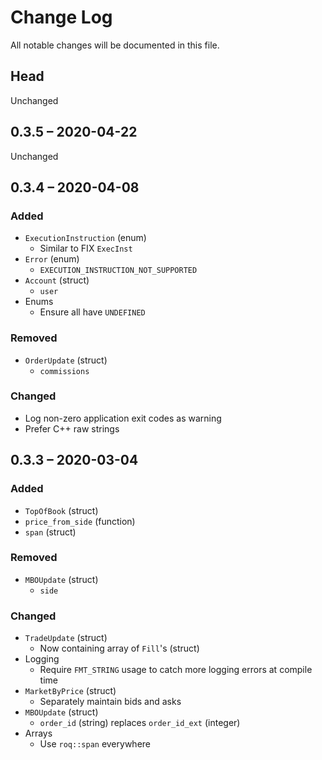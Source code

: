 # Change Log

All notable changes will be documented in this file.

## Head

Unchanged

## 0.3.5 &ndash; 2020-04-22

Unchanged

## 0.3.4 &ndash; 2020-04-08

### Added
* `ExecutionInstruction` (enum)
  * Similar to FIX `ExecInst`
* `Error` (enum)
  * `EXECUTION_INSTRUCTION_NOT_SUPPORTED`
* `Account` (struct)
  * `user`
* Enums
  * Ensure all have `UNDEFINED`

### Removed
* `OrderUpdate` (struct)
  * `commissions`

### Changed

* Log non-zero application exit codes as warning
* Prefer C++ raw strings

## 0.3.3 &ndash; 2020-03-04

### Added

* `TopOfBook` (struct)
* `price_from_side` (function)
* `span` (struct)

### Removed
* `MBOUpdate` (struct)
  * `side`

### Changed

* `TradeUpdate` (struct)
  * Now containing array of `Fill`'s (struct)
* Logging
  * Require `FMT_STRING` usage to catch more logging errors at compile time
* `MarketByPrice` (struct)
  * Separately maintain bids and asks
* `MBOUpdate` (struct)
  * `order_id` (string) replaces `order_id_ext` (integer)
* Arrays
  * Use `roq::span` everywhere
